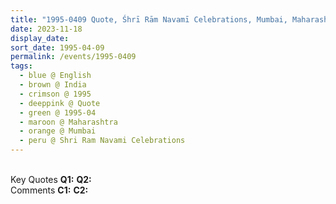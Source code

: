 ```yaml
---
title: "1995-0409 Quote, Śhrī Rām Navamī Celebrations, Mumbai, Maharashtra, India"
date: 2023-11-18
display_date: 
sort_date: 1995-04-09
permalink: /events/1995-0409
tags:
  - blue @ English
  - brown @ India
  - crimson @ 1995
  - deeppink @ Quote
  - green @ 1995-04
  - maroon @ Maharashtra
  - orange @ Mumbai
  - peru @ Shri Ram Navami Celebrations
---
```


<br>

<wave-list>
  <list-title color="DarkSeaGreen" width="55">Key Quotes</list-title>
  <list-item color="BlanchedAlmond" width="280"><b>Q1:</b> <i></i></list-item>
  <list-item color="Lavender" width="280"><b>Q2:</b> <i></i></list-item>
</wave-list>

<br>

<wave-list>
  <list-title color="DarkSeaGreen" width="55">Comments</list-title>
  <list-item color="BlanchedAlmond" width="280"><b>C1:</b> <i></i></list-item>
  <list-item color="Lavender" width="280"><b>C2:</b> <i></i></list-item>
</wave-list>